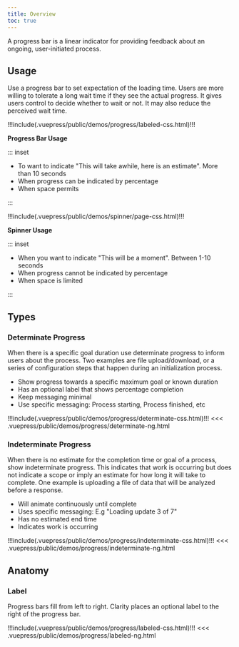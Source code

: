 ```yaml
---
title: Overview
toc: true
---
```


A progress bar is a linear indicator for providing feedback about an ongoing, user-initiated process.

## Usage

Use a progress bar to set expectation of the loading time. Users are more willing to tolerate a long wait time if they see the actual progress. It gives users control to decide whether to wait or not. It may also reduce the perceived wait time.

<div class="clr-row">
<div class="clr-col-md-12 clr-col-lg-6">
<div class="doc-height-100-container" cds-layout="p:xl">
<doc-demo>
!!!include(.vuepress/public/demos/progress/labeled-css.html)!!!
</doc-demo>
</div>

**Progress Bar Usage**

::: inset

<ul class="list">
<li>To want to indicate "This will take awhile, here is an estimate". More than 10 seconds</li>
<li>When progress can be indicated by percentage</li>
<li>When space permits</li>
</ul>

:::

</div>
<div class="clr-col-md-12 clr-col-lg-6">

<div class="doc-height-100-container" cds-layout="p-t:md">
<doc-demo>
!!!include(.vuepress/public/demos/spinner/page-css.html)!!!
</doc-demo>
</div>

**Spinner Usage**

::: inset

<ul class="list">
<li>When you want to indicate "This will be a moment". Between 1-10 seconds</li>
<li>When progress cannot be indicated by percentage</li>
<li>When space is limited</li>
</ul>
:::

</div>
</div>

## Types

### Determinate Progress

When there is a specific goal duration use determinate progress to inform users about the process. Two examples are file upload/download, or a series of configuration steps that happen during an initialization process.

- Show progress towards a specific maximum goal or known duration
- Has an optional label that shows percentage completion
- Keep messaging minimal
- Use specific messaging: Process starting, Process finished, etc

<doc-demo>
!!!include(.vuepress/public/demos/progress/determinate-css.html)!!!
</doc-demo>

<doc-code>
<<< .vuepress/public/demos/progress/determinate-ng.html
</doc-code>

### Indeterminate Progress

When there is no estimate for the completion time or goal of a process, show indeterminate progress. This indicates that work is occurring but does not indicate a scope or imply an estimate for how long it will take to complete. One example is uploading a file of data that will be analyzed before a response.

- Will animate continuously until complete
- Uses specific messaging: E.g "Loading update 3 of 7"
- Has no estimated end time
- Indicates work is occurring

<doc-demo>
!!!include(.vuepress/public/demos/progress/indeterminate-css.html)!!!
</doc-demo>

<doc-code>
<<< .vuepress/public/demos/progress/indeterminate-ng.html
</doc-code>

## Anatomy

### Label

Progress bars fill from left to right. Clarity places an optional label to the right of the progress bar.

<doc-demo>
!!!include(.vuepress/public/demos/progress/labeled-css.html)!!!
</doc-demo>

<doc-code>
<<< .vuepress/public/demos/progress/labeled-ng.html
</doc-code>
